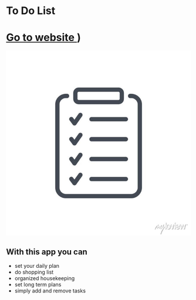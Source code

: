 # To Do List 
# [Go to website ]([https://beatatokarska.github.io/To-do-list/)) 

![demo](https://github.com/BeataTokarska/To-do-list/blob/main/images/to-do-list-picture.jpg?raw=true)

## With this app you can  
- set your daily plan 
- do shopping list 
- organized housekeeping
- set long term plans
- simply  add and remove tasks
